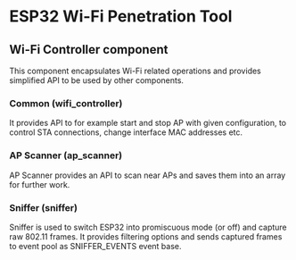 # ESP32 Wi-Fi Penetration Tool
## Wi-Fi Controller component

This component encapsulates Wi-Fi related operations and provides simplified API to be used by other components.

### Common (wifi_controller)
It provides API to for example start and stop AP with given configuration, to control STA connections, change interface MAC addresses etc.

### AP Scanner (ap_scanner)
AP Scanner provides an API to scan near APs and saves them into an array for further work.

### Sniffer (sniffer)
Sniffer is used to switch ESP32 into promiscuous mode (or off) and capture raw 802.11 frames. It provides filtering options and sends captured frames to event pool as SNIFFER_EVENTS event base.
